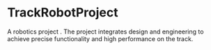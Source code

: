 # TrackRobotProject
A robotics project . The project integrates design and engineering to achieve precise functionality and high performance on the track.
